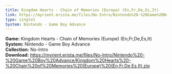 ```yaml
---
title: Kingdom Hearts - Chain of Memories (Europe) (En,Fr,De,Es,It)
link: https://myrient.erista.me/files/No-Intro/Nintendo%20-%20Game%20Boy%20Advance/Kingdom%20Hearts%20-%20Chain%20of%20Memories%20(Europe)%20(En,Fr,De,Es,It).zip
type: single1
System: Nintendo - Game Boy Advance
---
```

<b>Game:</b> Kingdom Hearts - Chain of Memories (Europe) (En,Fr,De,Es,It)<br>
<b>System:</b> Nintendo - Game Boy Advance<br>
<b>Collection:</b> No-Intro<br>
<b>Download:</b> https://myrient.erista.me/files/No-Intro/Nintendo%20-%20Game%20Boy%20Advance/Kingdom%20Hearts%20-%20Chain%20of%20Memories%20(Europe)%20(En,Fr,De,Es,It).zip